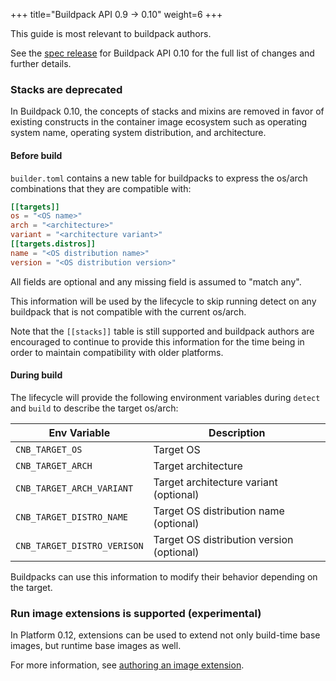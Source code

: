 +++
title="Buildpack API 0.9 -> 0.10"
weight=6
+++

<!--more-->

This guide is most relevant to buildpack authors.

See the [spec release](https://github.com/buildpacks/spec/releases/tag/buildpack%2Fv0.10) for Buildpack API 0.10 for the full list of changes and further details.

### Stacks are deprecated

In Buildpack 0.10, the concepts of stacks and mixins are removed
in favor of existing constructs in the container image ecosystem such as operating system name, operating system distribution, and architecture.

#### Before build

`builder.toml` contains a new table for buildpacks to express the os/arch combinations that they are compatible with:

```toml
[[targets]]
os = "<OS name>"
arch = "<architecture>"
variant = "<architecture variant>"
[[targets.distros]]
name = "<OS distribution name>"
version = "<OS distribution version>"
```

All fields are optional and any missing field is assumed to "match any".

This information will be used by the lifecycle to skip running detect on any buildpack that is not compatible with the current os/arch.

Note that the `[[stacks]]` table is still supported and buildpack authors are encouraged to continue to provide this information for the time being
in order to maintain compatibility with older platforms.

#### During build

The lifecycle will provide the following environment variables during `detect` and `build` to describe the target os/arch:

| Env Variable                | Description                               |
|-----------------------------|-------------------------------------------|
| `CNB_TARGET_OS`             | Target OS                                 |
| `CNB_TARGET_ARCH`           | Target architecture                       |
| `CNB_TARGET_ARCH_VARIANT`   | Target architecture variant (optional)    |
| `CNB_TARGET_DISTRO_NAME`    | Target OS distribution name (optional)    |
| `CNB_TARGET_DISTRO_VERISON` | Target OS distribution version (optional) |

Buildpacks can use this information to modify their behavior depending on the target.

### Run image extensions is supported (experimental)

In Platform 0.12, extensions can be used to extend not only build-time base images, but runtime base images as well.

For more information, see [authoring an image extension](/docs/for-buildpack-authors/tutorials/write-basic-extension).
